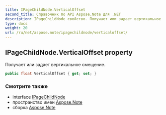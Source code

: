 ```yaml
---
title: IPageChildNode.VerticalOffset
second_title: Справочник по API Aspose.Note для .NET
description: IPageChildNode свойство. Получает или задает вертикальное смещение.
type: docs
weight: 20
url: /ru/net/aspose.note/ipagechildnode/verticaloffset/
---
```

## IPageChildNode.VerticalOffset property

Получает или задает вертикальное смещение.

```csharp
public float VerticalOffset { get; set; }
```

### Смотрите также

* interface [IPageChildNode](../)
* пространство имен [Aspose.Note](../../ipagechildnode/)
* сборка [Aspose.Note](../../../)


